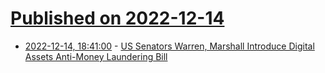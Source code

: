 # [Published on 2022-12-14](index.md)

* [2022-12-14, 18:41:00](https://news.slashdot.org/story/22/12/14/1813223/us-senators-warren-marshall-introduce-digital-assets-anti-money-laundering-bill?utm_source=rss1.0mainlinkanon&utm_medium=feed) - [US Senators Warren, Marshall Introduce Digital Assets Anti-Money Laundering Bill](https://news.slashdot.org/story/22/12/14/1813223/us-senators-warren-marshall-introduce-digital-assets-anti-money-laundering-bill?utm_source=rss1.0mainlinkanon&utm_medium=feed)
